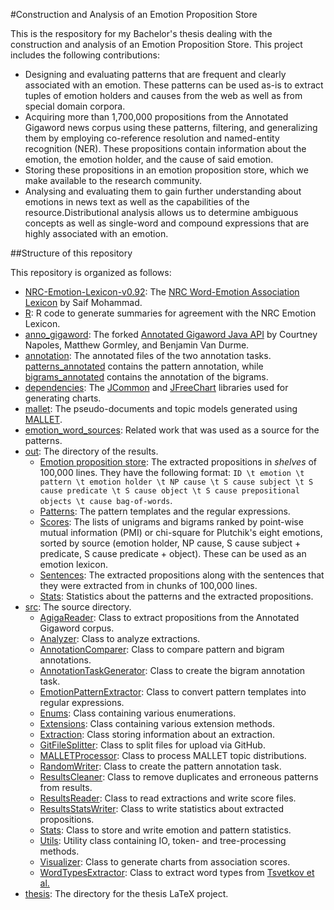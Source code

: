 #Construction and Analysis of an Emotion Proposition Store

This is the respository for my Bachelor's thesis dealing with the construction and analysis of an Emotion Proposition Store. This project includes the following contributions:
- Designing and evaluating patterns that are frequent and clearly associated with an emotion. These patterns can be used as-is to extract tuples of emotion holders and causes from the web as well as from special domain corpora.
- Acquiring more than 1,700,000 propositions from the Annotated Gigaword news corpus using these patterns, filtering, and generalizing them by employing co-reference resolution and named-entity recognition (NER). These propositions contain information about the emotion, the emotion holder, and the cause of said emotion.
- Storing these propositions in an emotion proposition store, which we make available to the research community.
- Analysing and evaluating them to gain further understanding about emotions in news text as well as the capabilities of the resource.Distributional analysis allows us to determine ambiguous concepts as well as single-word and compound expressions that are highly associated with an emotion.

##Structure of this repository

This repository is organized as follows:

- [NRC-Emotion-Lexicon-v0.92](NRC-Emotion-Lexicon-v0.92/): The [NRC Word-Emotion Association Lexicon](http://saifmohammad.com/WebPages/NRC-Emotion-Lexicon.htm) by Saif Mohammad.
- [R](R/): R code to generate summaries for agreement with the NRC Emotion Lexicon.
- [anno_gigaword](anno_gigaword/): The forked [Annotated Gigaword Java API](https://github.com/mgormley/agiga) by Courtney Napoles, Matthew Gormley, and Benjamin Van Durme.
- [annotation](annotation/): The annotated files of the two annotation tasks. [patterns_annotated](annotation/patterns_annotated/) contains the pattern annotation, while [bigrams_annotated](annotation/bigrams_annotated/) contains the annotation of the bigrams.
- [dependencies](dependencies/): The [JCommon](dependencies/jcommon-1.0.23/) and [JFreeChart](dependencies/jfreechart-1.0.19) libraries used for generating charts.
- [mallet](mallet/): The pseudo-documents and topic models generated using [MALLET](http://mallet.cs.umass.edu/topics.php).
- [emotion_word_sources](emotion_word_sources/): Related work that was used as a source for the patterns.
- [out](out/): The directory of the results. 
  - [Emotion proposition store](out/emotion_proposition_store/): The extracted propositions in _shelves_ of 100,000 lines. They have the following format: `ID \t emotion \t pattern \t emotion holder \t NP cause \t S cause subject \t S cause predicate \t S cause object \t S cause prepositional objects \t cause bag-of-words`.
  - [Patterns](out/patterns): The pattern templates and the regular expressions.
  - [Scores](out/scores/): The lists of unigrams and bigrams ranked by point-wise mutual information (PMI) or chi-square for Plutchik's eight emotions, sorted by source (emotion holder, NP cause, S cause subject + predicate, S cause predicate + object). These can be used as an emotion lexicon.
  - [Sentences](out/sentences/): The extracted propositions along with the sentences that they were extracted from in chunks of 100,000 lines.
  - [Stats](out/stats/): Statistics about the patterns and the extracted propositions.
- [src](src/): The source directory.
  - [AgigaReader](src/AgigagReader.java): Class to extract propositions from the Annotated Gigaword corpus.
  - [Analyzer](src/Analyzer.java): Class to analyze extractions.
  - [AnnotationComparer](src/AnnotationComparer.java): Class to compare pattern and bigram annotations.
  - [AnnotationTaskGenerator](src/AnnotationTaskGenerator.java): Class to create the bigram annotation task.
  - [EmotionPatternExtractor](src/EmotionPatternExtractor.java): Class to convert pattern templates into regular expressions.
  - [Enums](src/Enums.java): Class containing various enumerations.
  - [Extensions](src/Extensions.java): Class containing various extension methods.
  - [Extraction](src/Extraction.java): Class storing information about an extraction.
  - [GitFileSplitter](src/GitFileSplitter.java): Class to split files for upload via GitHub.
  - [MALLETProcessor](src/MALLETProcessor.java): Class to process MALLET topic distributions.
  - [RandomWriter](src/RandomWriter.java): Class to create the pattern annotation task.
  - [ResultsCleaner](src/ResultsCleaner.java): Class to remove duplicates and erroneous patterns from results.
  - [ResultsReader](src/ResultsReader.java): Class to read extractions and write score files.
  - [ResultsStatsWriter](src/ResultsStatsWriter.java): Class to write statistics about extracted propositions.
  - [Stats](src/Stats.java): Class to store and write emotion and pattern statistics.
  - [Utils](src/Utils.java): Utility class containing IO, token- and tree-processing methods.
  - [Visualizer](src/Visualizer.java): Class to generate charts from association scores.
  - [WordTypesExtractor](src/WordTypesExtractor.java): Class to extract word types from [Tsvetkov et al.](emotion_word_sources/tsvetkov_et_al./)
- [thesis](thesis/): The directory for the thesis LaTeX project.

